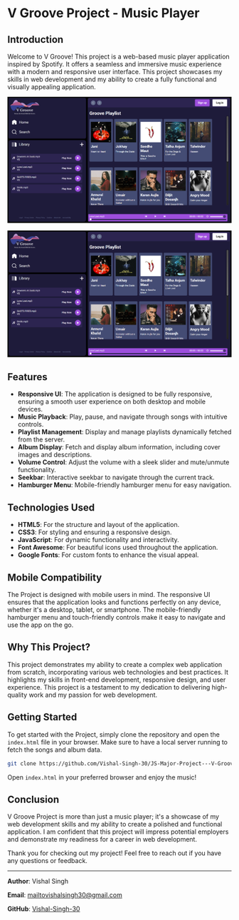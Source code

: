 # V Groove Project - Music Player

## Introduction

Welcome to V Groove! This project is a web-based music player application inspired by Spotify. It offers a seamless and immersive music experience with a modern and responsive user interface. This project showcases my skills in web development and my ability to create a fully functional and visually appealing application.

![PROJECT IMAGE](/V%20Groove%20IMG.png)

[![Watch the Demo](/V%20Groove%20IMG.png)](https://youtu.be/jVm9acYIELc?si=f0Z5USarMNdsZpHA)


## Features

- **Responsive UI**: The application is designed to be fully responsive, ensuring a smooth user experience on both desktop and mobile devices.
- **Music Playback**: Play, pause, and navigate through songs with intuitive controls.
- **Playlist Management**: Display and manage playlists dynamically fetched from the server.
- **Album Display**: Fetch and display album information, including cover images and descriptions.
- **Volume Control**: Adjust the volume with a sleek slider and mute/unmute functionality.
- **Seekbar**: Interactive seekbar to navigate through the current track.
- **Hamburger Menu**: Mobile-friendly hamburger menu for easy navigation.

## Technologies Used

- **HTML5**: For the structure and layout of the application.
- **CSS3**: For styling and ensuring a responsive design.
- **JavaScript**: For dynamic functionality and interactivity.
- **Font Awesome**: For beautiful icons used throughout the application.
- **Google Fonts**: For custom fonts to enhance the visual appeal.

## Mobile Compatibility

The Project is designed with mobile users in mind. The responsive UI ensures that the application looks and functions perfectly on any device, whether it's a desktop, tablet, or smartphone. The mobile-friendly hamburger menu and touch-friendly controls make it easy to navigate and use the app on the go.

## Why This Project?

This project demonstrates my ability to create a complex web application from scratch, incorporating various web technologies and best practices. It highlights my skills in front-end development, responsive design, and user experience. This project is a testament to my dedication to delivering high-quality work and my passion for web development.

## Getting Started

To get started with the Project, simply clone the repository and open the `index.html` file in your browser. Make sure to have a local server running to fetch the songs and album data.

```bash
git clone https://github.com/Vishal-Singh-30/JS-Major-Project---V-Groove.git
```

Open `index.html` in your preferred browser and enjoy the music!

## Conclusion

V Groove Project is more than just a music player; it's a showcase of my web development skills and my ability to create a polished and functional application. I am confident that this project will impress potential employers and demonstrate my readiness for a career in web development.

Thank you for checking out my project! Feel free to reach out if you have any questions or feedback.

---

**Author**: Vishal Singh 

**Email**: mailtovishalsingh30@gmail.com  

**GitHub**: [Vishal-Singh-30](https://github.com/Vishal-Singh-30)